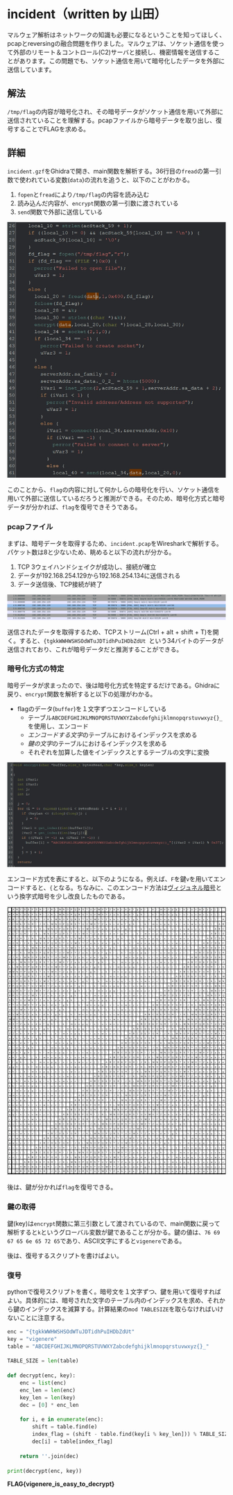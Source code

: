# incident（written by 山田）
マルウェア解析はネットワークの知識も必要になるということを知ってほしく、pcapとreversingの融合問題を作りました。マルウェアは、ソケット通信を使って外部のリモート＆コントロール(C2)サーバと接続し、機密情報を送信することがあります。この問題でも、ソケット通信を用いて暗号化したデータを外部に送信しています。

## 解法
`/tmp/flag`の内容が暗号化され、その暗号データがソケット通信を用いて外部に送信されていることを理解する。pcapファイルから暗号データを取り出し、復号することでFLAGを求める。

## 詳細
`incident.gzf`をGhidraで開き、main関数を解析する。36行目の`fread`の第一引数で使われている変数(`data`)の流れを追うと、以下のことがわかる。
1. `fopen`と`fread`により`/tmp/flag`の内容を読み込む
2. 読み込んだ内容が、`encrypt`関数の第一引数に渡されている
3. `send`関数で外部に送信している

![](./assets/main.jpg)

このことから、`flag`の内容に対して何かしらの暗号化を行い、ソケット通信を用いて外部に送信しているだろうと推測ができる。そのため、暗号化方式と暗号データが分かれば、`flag`を復号できそうである。

### pcapファイル
まずは、暗号データを取得するため、`incident.pcap`をWiresharkで解析する。パケット数は8と少ないため、眺めると以下の流れが分かる。

1. TCP 3ウェイハンドシェイクが成功し、接続が確立
2. データが192.168.254.129から192.168.254.134に送信される
3. データ送信後、TCP接続が終了

![](./assets/pcap.jpg)

送信されたデータを取得するため、TCPストリーム(Ctrl + alt +  shift + T)を開く。すると、`{tgkkWWHWSHSOdWTuJDTidhPuIHDbZdUt
`という34バイトのデータが送信されており、これが暗号データだと推測することができる。

### 暗号化方式の特定
暗号データが求まったので、後は暗号化方式を特定するだけである。Ghidraに戻り、`encrypt`関数を解析すると以下の処理がわかる。
- flagのデータ(`buffer`)を１文字ずつエンコードしている
  - テーブル`ABCDEFGHIJKLMNOPQRSTUVWXYZabcdefghijklmnopqrstuvwxyz{}_`を使用し、エンコード
  - *エンコードする文字*のテーブルにおけるインデックスを求める
  - *鍵の文字*のテーブルにおけるインデックスを求める
  - それぞれを加算した値をインデックスとするテーブルの文字に変換

![](./assets/encrypt.jpg)

エンコード方式を表にすると、以下のようになる。例えば、`F`を鍵`v`を用いてエンコードすると、`{`となる。ちなみに、このエンコード方法は[ヴィジュネル暗号](https://ja.wikipedia.org/wiki/%E3%83%B4%E3%82%A3%E3%82%B8%E3%83%A5%E3%83%8D%E3%83%AB%E6%9A%97%E5%8F%B7)という換字式暗号を少し改良したものである。

![](./assets/table.jpg)

後は、鍵が分かれば`flag`を復号できる。

### 鍵の取得
鍵(key)は`encrypt`関数に第三引数として渡されているので、main関数に戻って解析すると`k`というグローバル変数が鍵であることが分かる。鍵の値は、`76 69 67 65 6e 65 72 65`であり、ASCII文字にすると`vigenere`である。

後は、復号するスクリプトを書けばよい。

### 復号
pythonで復号スクリプトを書く。暗号文を１文字ずつ、鍵を用いて復号すればよい。具体的には、暗号された文字のテーブル内のインデックスを求め、それから鍵のインデックスを減算する。計算結果の`mod TABLESIZE`を取らなければいけないことに注意する。

```python
enc = "{tgkkWWHWSHSOdWTuJDTidhPuIHDbZdUt"
key = "vigenere"
table = "ABCDEFGHIJKLMNOPQRSTUVWXYZabcdefghijklmnopqrstuvwxyz{}_"

TABLE_SIZE = len(table)

def decrypt(enc, key):
    enc = list(enc)
    enc_len = len(enc)
    key_len = len(key)
    dec = [0] * enc_len
    
    for i, e in enumerate(enc):
        shift = table.find(e)
        index_flag = (shift - table.find(key[i % key_len])) % TABLE_SIZE
        dec[i] = table[index_flag]

    return ''.join(dec)

print(decrypt(enc, key))
```

**FLAG{vigenere_is_easy_to_decrypt}**